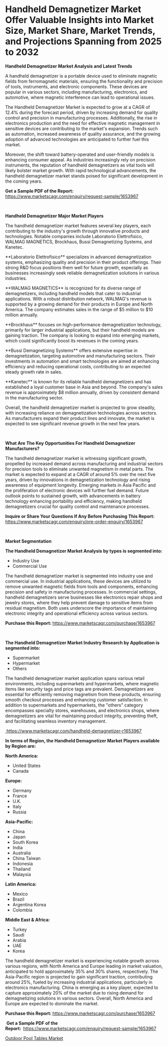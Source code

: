 <p><h1>Handheld Demagnetizer Market Offer Valuable Insights into Market Size, Market Share, Market Trends, and Projections Spanning from 2025 to 2032</h1></p><p><strong>Handheld Demagnetizer Market Analysis and Latest Trends</strong></p>
<p><p>A handheld demagnetizer is a portable device used to eliminate magnetic fields from ferromagnetic materials, ensuring the functionality and precision of tools, instruments, and electronic components. These devices are popular in various sectors, including manufacturing, electronics, and automotive, where magnetic interference can lead to operational issues.</p><p>The Handheld Demagnetizer Market is expected to grow at a CAGR of 12.4% during the forecast period, driven by increasing demand for quality control and precision in manufacturing processes. Additionally, the rise in electronics production and the need for effective magnetic management in sensitive devices are contributing to the market's expansion. Trends such as automation, increased awareness of quality assurance, and the growing adoption of advanced technologies are anticipated to further fuel this market.</p><p>Moreover, the shift toward battery-operated and user-friendly models is enhancing consumer appeal. As industries increasingly rely on precision instruments, the reputation of handheld demagnetizers as vital tools will likely bolster market growth. With rapid technological advancements, the handheld demagnetizer market stands poised for significant development in the coming years.</p></p>
<p><strong>Get a Sample PDF of the Report:&nbsp;</strong> <a href="https://www.marketscagr.com/enquiry/request-sample/1653967?utm_campaign=3092&utm_medium=2&utm_source=Github&utm_content=ia&utm_term=07032025&utm_id=handheld-demagnetizer">https://www.marketscagr.com/enquiry/request-sample/1653967</a></p>
<p>&nbsp;</p>
<p><strong>Handheld Demagnetizer Major Market Players</strong></p>
<p><p>The handheld demagnetizer market features several key players, each contributing to the industry's growth through innovative products and technologies. Notable companies include Laboratorio Elettrofisico, WALMAG MAGNETICS, Brockhaus, Bussi Demagnetizing Systems, and Kanetec.</p><p>**Laboratorio Elettrofisico** specializes in advanced demagnetization systems, emphasizing quality and precision in their product offerings. Their strong R&D focus positions them well for future growth, especially as businesses increasingly seek reliable demagnetization solutions in various industries.</p><p>**WALMAG MAGNETICS** is recognized for its diverse range of demagnetizers, including handheld models that cater to industrial applications. With a robust distribution network, WALMAG's revenue is supported by a growing demand for their products in Europe and North America. The company estimates sales in the range of $5 million to $10 million annually.</p><p>**Brockhaus** focuses on high-performance demagnetization technology, primarily for larger industrial applications, but their handheld models are gaining traction. The company is looking to expand into emerging markets, which could significantly boost its revenues in the coming years.</p><p>**Bussi Demagnetizing Systems** offers extensive expertise in demagnetization, targeting automotive and manufacturing sectors. Their investments in automation and smart technologies are aimed at enhancing efficiency and reducing operational costs, contributing to an expected steady growth rate in sales.</p><p>**Kanetec** is known for its reliable handheld demagnetizers and has established a loyal customer base in Asia and beyond. The company's sales revenue is approximately $8 million annually, driven by consistent demand in the manufacturing sector.</p><p>Overall, the handheld demagnetizer market is projected to grow steadily, with increasing reliance on demagnetization technologies across sectors. As manufacturers expand their product lines and innovate, the market is expected to see significant revenue growth in the next few years.</p></p>
<p>&nbsp;</p>
<p><strong>What Are The Key Opportunities For Handheld Demagnetizer Manufacturers?</strong></p>
<p><p>The handheld demagnetizer market is witnessing significant growth, propelled by increased demand across manufacturing and industrial sectors for precision tools to eliminate unwanted magnetism in metal parts. The market is expected to expand at a CAGR of around 5% over the next five years, driven by innovations in demagnetization technology and rising awareness of equipment longevity. Emerging markets in Asia Pacific and the proliferation of electronic devices will further fuel demand. Future outlook points to sustained growth, with advancements in battery technology enhancing portability and efficiency, making handheld demagnetizers crucial for quality control and maintenance processes.</p></p>
<p><strong>Inquire or Share Your Questions If Any Before Purchasing This Report:</strong> <a href="https://www.marketscagr.com/enquiry/pre-order-enquiry/1653967?utm_campaign=3092&utm_medium=2&utm_source=Github&utm_content=ia&utm_term=07032025&utm_id=handheld-demagnetizer">https://www.marketscagr.com/enquiry/pre-order-enquiry/1653967</a></p>
<p>&nbsp;</p>
<p><strong>Market Segmentation</strong></p>
<p><strong>The Handheld Demagnetizer Market Analysis by types is segmented into:</strong></p>
<p><ul><li>Industry Use</li><li>Commercial Use</li></ul></p>
<p><p>The handheld demagnetizer market is segmented into industry use and commercial use. In industrial applications, these devices are utilized to remove unwanted magnetic fields from tools and components, enhancing precision and safety in manufacturing processes. In commercial settings, handheld demagnetizers serve businesses like electronics repair shops and jewelry stores, where they help prevent damage to sensitive items from residual magnetism. Both uses underscore the importance of maintaining electronic integrity and operational efficiency across various sectors.</p></p>
<p><strong>Purchase this Report:&nbsp;</strong><a href="https://www.marketscagr.com/purchase/1653967?utm_campaign=3092&utm_medium=2&utm_source=Github&utm_content=ia&utm_term=07032025&utm_id=handheld-demagnetizer">https://www.marketscagr.com/purchase/1653967</a></p>
<p>&nbsp;</p>
<p><strong>The Handheld Demagnetizer Market Industry Research by Application is segmented into:</strong></p>
<p><ul><li>Supermarket</li><li>Hypermarket</li><li>Others</li></ul></p>
<p><p>The handheld demagnetizer market application spans various retail environments, including supermarkets and hypermarkets, where magnetic items like security tags and price tags are prevalent. Demagnetizers are essential for efficiently removing magnetism from these products, ensuring smooth checkout processes and enhancing customer satisfaction. In addition to supermarkets and hypermarkets, the "others" category encompasses specialty stores, warehouses, and electronics shops, where demagnetizers are vital for maintaining product integrity, preventing theft, and facilitating seamless inventory management.</p></p>
<p><a href="https://www.marketscagr.com/handheld-demagnetizer-r1653967?utm_campaign=3092&utm_medium=2&utm_source=Github&utm_content=ia&utm_term=07032025&utm_id=handheld-demagnetizer">&nbsp;https://www.marketscagr.com/handheld-demagnetizer-r1653967</a></p>
<p><strong>In terms of Region, the Handheld Demagnetizer Market Players available by Region are:</strong></p>
<p>
    <p> <strong> North America: </strong>
        <ul>
            <li>United States</li>
            <li>Canada</li>
        </ul>
        </p> 
    <p> <strong> Europe: </strong>
        <ul>
            <li>Germany</li>
            <li>France</li>
            <li>U.K.</li>
            <li>Italy</li>
            <li>Russia</li>
        </ul>
        </p> 
    <p> <strong> Asia-Pacific: </strong>
        <ul>
            <li>China</li>
            <li>Japan</li>
            <li>South Korea</li>
            <li>India</li>
            <li>Australia</li>
            <li>China Taiwan</li>
            <li>Indonesia</li>
            <li>Thailand</li>
            <li>Malaysia</li>
        </ul>
        </p> 
    <p> <strong> Latin America: </strong>
        <ul>
            <li>Mexico</li>
            <li>Brazil</li>
            <li>Argentina Korea</li>
            <li>Colombia</li>
        </ul>
        </p> 
    <p> <strong> Middle East & Africa: </strong>
        <ul>
            <li>Turkey</li>
            <li>Saudi</li>
            <li>Arabia</li>
            <li>UAE</li>
            <li>Korea</li>
        </ul>
    </p>
    </p>
<p><p>The handheld demagnetizer market is experiencing notable growth across various regions, with North America and Europe leading in market valuation, anticipated to hold approximately 35% and 30% shares, respectively. The Asia-Pacific region is projected to gain significant traction, contributing around 25%, fueled by increasing industrial applications, particularly in electronics manufacturing. China is emerging as a key player, expected to capture approximately 20% of the market due to rising demand for demagnetizing solutions in various sectors. Overall, North America and Europe are expected to dominate the market.</p></p>
<p><strong>Purchase this Report: </strong><a href="https://www.marketscagr.com/purchase/1653967?utm_campaign=3092&utm_medium=2&utm_source=Github&utm_content=ia&utm_term=07032025&utm_id=handheld-demagnetizer">https://www.marketscagr.com/purchase/1653967</a></p>
<p>&nbsp;<strong>Get a Sample PDF of the Report:&nbsp;&nbsp;</strong><a href="https://www.marketscagr.com/enquiry/request-sample/1653967?utm_campaign=3092&utm_medium=2&utm_source=Github&utm_content=ia&utm_term=07032025&utm_id=handheld-demagnetizer">https://www.marketscagr.com/enquiry/request-sample/1653967</a></p>
<p><strong></strong></p>
<p><p><a href="https://github.com/momossidram/Market-Research-Report-List-1/blob/main/outdoor-pool-tables-market.md?utm_campaign=3092&utm_medium=2&utm_source=Github&utm_content=ia&utm_term=07032025&utm_id=handheld-demagnetizer">Outdoor Pool Tables Market</a></p></p>